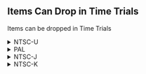 ## Items Can Drop in Time Trials

Items can be dropped in Time Trials

<details>
<summary>NTSC-U</summary>

```powerpc
00787C4F 00000001
```
</details>

<details>
<summary>PAL</summary>

```powerpc
00790C5B 00000001
```
</details>

<details>
<summary>NTSC-J</summary>

```powerpc
007902C7 00000001
```
</details>

<details>
<summary>NTSC-K</summary>

```powerpc
0077F01B 00000001
```
</details>